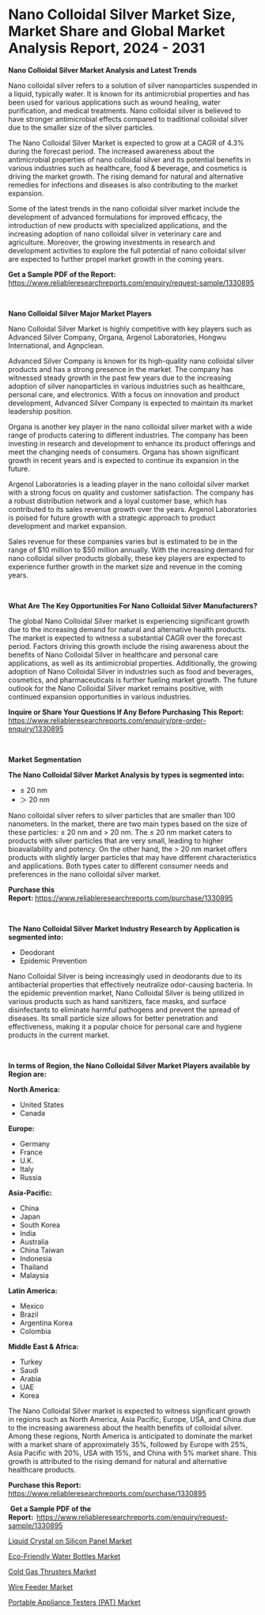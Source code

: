 <p><h1>Nano Colloidal Silver Market Size, Market Share and Global Market Analysis Report, 2024 - 2031</h1></p><p><strong>Nano Colloidal Silver Market Analysis and Latest Trends</strong></p>
<p><p>Nano colloidal silver refers to a solution of silver nanoparticles suspended in a liquid, typically water. It is known for its antimicrobial properties and has been used for various applications such as wound healing, water purification, and medical treatments. Nano colloidal silver is believed to have stronger antimicrobial effects compared to traditional colloidal silver due to the smaller size of the silver particles.</p><p>The Nano Colloidal Silver Market is expected to grow at a CAGR of 4.3% during the forecast period. The increased awareness about the antimicrobial properties of nano colloidal silver and its potential benefits in various industries such as healthcare, food & beverage, and cosmetics is driving the market growth. The rising demand for natural and alternative remedies for infections and diseases is also contributing to the market expansion.</p><p>Some of the latest trends in the nano colloidal silver market include the development of advanced formulations for improved efficacy, the introduction of new products with specialized applications, and the increasing adoption of nano colloidal silver in veterinary care and agriculture. Moreover, the growing investments in research and development activities to explore the full potential of nano colloidal silver are expected to further propel market growth in the coming years.</p></p>
<p><strong>Get a Sample PDF of the Report:&nbsp;</strong> <a href="https://www.reliableresearchreports.com/enquiry/request-sample/1330895">https://www.reliableresearchreports.com/enquiry/request-sample/1330895</a></p>
<p>&nbsp;</p>
<p><strong>Nano Colloidal Silver Major Market Players</strong></p>
<p><p>Nano Colloidal Silver Market is highly competitive with key players such as Advanced Silver Company, Organa, Argenol Laboratories, Hongwu International, and Agnpclean.</p><p>Advanced Silver Company is known for its high-quality nano colloidal silver products and has a strong presence in the market. The company has witnessed steady growth in the past few years due to the increasing adoption of silver nanoparticles in various industries such as healthcare, personal care, and electronics. With a focus on innovation and product development, Advanced Silver Company is expected to maintain its market leadership position.</p><p>Organa is another key player in the nano colloidal silver market with a wide range of products catering to different industries. The company has been investing in research and development to enhance its product offerings and meet the changing needs of consumers. Organa has shown significant growth in recent years and is expected to continue its expansion in the future.</p><p>Argenol Laboratories is a leading player in the nano colloidal silver market with a strong focus on quality and customer satisfaction. The company has a robust distribution network and a loyal customer base, which has contributed to its sales revenue growth over the years. Argenol Laboratories is poised for future growth with a strategic approach to product development and market expansion.</p><p>Sales revenue for these companies varies but is estimated to be in the range of $10 million to $50 million annually. With the increasing demand for nano colloidal silver products globally, these key players are expected to experience further growth in the market size and revenue in the coming years.</p></p>
<p>&nbsp;</p>
<p><strong>What Are The Key Opportunities For Nano Colloidal Silver Manufacturers?</strong></p>
<p><p>The global Nano Colloidal Silver market is experiencing significant growth due to the increasing demand for natural and alternative health products. The market is expected to witness a substantial CAGR over the forecast period. Factors driving this growth include the rising awareness about the benefits of Nano Colloidal Silver in healthcare and personal care applications, as well as its antimicrobial properties. Additionally, the growing adoption of Nano Colloidal Silver in industries such as food and beverages, cosmetics, and pharmaceuticals is further fueling market growth. The future outlook for the Nano Colloidal Silver market remains positive, with continued expansion opportunities in various industries.</p></p>
<p><strong>Inquire or Share Your Questions If Any Before Purchasing This Report:</strong> <a href="https://www.reliableresearchreports.com/enquiry/pre-order-enquiry/1330895">https://www.reliableresearchreports.com/enquiry/pre-order-enquiry/1330895</a></p>
<p>&nbsp;</p>
<p><strong>Market Segmentation</strong></p>
<p><strong>The Nano Colloidal Silver Market Analysis by types is segmented into:</strong></p>
<p><ul><li>≤ 20 nm</li><li>＞ 20 nm</li></ul></p>
<p><p>Nano colloidal silver refers to silver particles that are smaller than 100 nanometers. In the market, there are two main types based on the size of these particles: ≤ 20 nm and > 20 nm. The ≤ 20 nm market caters to products with silver particles that are very small, leading to higher bioavailability and potency. On the other hand, the > 20 nm market offers products with slightly larger particles that may have different characteristics and applications. Both types cater to different consumer needs and preferences in the nano colloidal silver market.</p></p>
<p><strong>Purchase this Report:&nbsp;</strong><a href="https://www.reliableresearchreports.com/purchase/1330895">https://www.reliableresearchreports.com/purchase/1330895</a></p>
<p>&nbsp;</p>
<p><strong>The Nano Colloidal Silver Market Industry Research by Application is segmented into:</strong></p>
<p><ul><li>Deodorant</li><li>Epidemic Prevention</li></ul></p>
<p><p>Nano Colloidal Silver is being increasingly used in deodorants due to its antibacterial properties that effectively neutralize odor-causing bacteria. In the epidemic prevention market, Nano Colloidal Silver is being utilized in various products such as hand sanitizers, face masks, and surface disinfectants to eliminate harmful pathogens and prevent the spread of diseases. Its small particle size allows for better penetration and effectiveness, making it a popular choice for personal care and hygiene products in the current market.</p></p>
<p>&nbsp;</p>
<p><strong>In terms of Region, the Nano Colloidal Silver Market Players available by Region are:</strong></p>
<p>
    <p> <strong> North America: </strong>
        <ul>
            <li>United States</li>
            <li>Canada</li>
        </ul>
        </p> 
    <p> <strong> Europe: </strong>
        <ul>
            <li>Germany</li>
            <li>France</li>
            <li>U.K.</li>
            <li>Italy</li>
            <li>Russia</li>
        </ul>
        </p> 
    <p> <strong> Asia-Pacific: </strong>
        <ul>
            <li>China</li>
            <li>Japan</li>
            <li>South Korea</li>
            <li>India</li>
            <li>Australia</li>
            <li>China Taiwan</li>
            <li>Indonesia</li>
            <li>Thailand</li>
            <li>Malaysia</li>
        </ul>
        </p> 
    <p> <strong> Latin America: </strong>
        <ul>
            <li>Mexico</li>
            <li>Brazil</li>
            <li>Argentina Korea</li>
            <li>Colombia</li>
        </ul>
        </p> 
    <p> <strong> Middle East & Africa: </strong>
        <ul>
            <li>Turkey</li>
            <li>Saudi</li>
            <li>Arabia</li>
            <li>UAE</li>
            <li>Korea</li>
        </ul>
    </p>
    </p>
<p><p>The Nano Colloidal Silver market is expected to witness significant growth in regions such as North America, Asia Pacific, Europe, USA, and China due to the increasing awareness about the health benefits of colloidal silver. Among these regions, North America is anticipated to dominate the market with a market share of approximately 35%, followed by Europe with 25%, Asia Pacific with 20%, USA with 15%, and China with 5% market share. This growth is attributed to the rising demand for natural and alternative healthcare products.</p></p>
<p><strong>Purchase this Report: </strong><a href="https://www.reliableresearchreports.com/purchase/1330895">https://www.reliableresearchreports.com/purchase/1330895</a></p>
<p>&nbsp;<strong>Get a Sample PDF of the Report:&nbsp;&nbsp;</strong><a href="https://www.reliableresearchreports.com/enquiry/request-sample/1330895">https://www.reliableresearchreports.com/enquiry/request-sample/1330895</a></p>
<p><strong></strong></p>
<p><p><a href="https://github.com/josesg55/Market-Research-Report-List-1/blob/main/liquid-crystal-on-silicon-panel-market.md">Liquid Crystal on Silicon Panel Market</a></p><p><a href="https://github.com/indrystar/Market-Research-Report-List-2/blob/main/eco-friendly-water-bottles-market.md">Eco-Friendly Water Bottles Market</a></p><p><a href="https://medium.com/@ethanmendoza76/cold-gas-thrusters-nbsp-market-focuses-on-market-share-size-and-projected-forecast-till-2031-82e9dcef637c">Cold Gas Thrusters Market</a></p><p><a href="https://issuu.com/reportprime-2/docs/wire-feeder-market-size-2030.pptx">Wire Feeder Market</a></p><p><a href="https://issuu.com/reportprime-2/docs/portable-appliance-testers-pat-market-size-2030.pp">Portable Appliance Testers (PAT) Market</a></p></p>